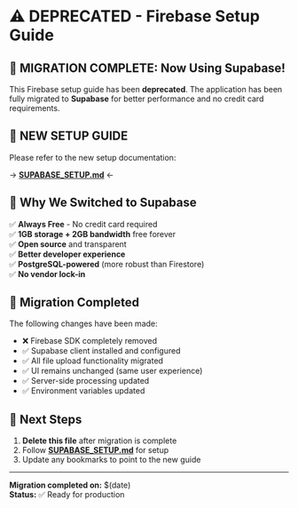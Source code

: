 # ⚠️ DEPRECATED - Firebase Setup Guide

## 🚀 **MIGRATION COMPLETE: Now Using Supabase!**

This Firebase setup guide has been **deprecated**. The application has been fully migrated to **Supabase** for better performance and no credit card requirements.

## 📍 **NEW SETUP GUIDE**

Please refer to the new setup documentation:

→ **[SUPABASE_SETUP.md](./SUPABASE_SETUP.md)** ←

## 🎯 **Why We Switched to Supabase**

✅ **Always Free** - No credit card required  
✅ **1GB storage + 2GB bandwidth** free forever  
✅ **Open source** and transparent  
✅ **Better developer experience**  
✅ **PostgreSQL-powered** (more robust than Firestore)  
✅ **No vendor lock-in**  

## 🔧 **Migration Completed**

The following changes have been made:
- ❌ Firebase SDK completely removed
- ✅ Supabase client installed and configured
- ✅ All file upload functionality migrated
- ✅ UI remains unchanged (same user experience)
- ✅ Server-side processing updated
- ✅ Environment variables updated

## 🚀 **Next Steps**

1. **Delete this file** after migration is complete
2. Follow **[SUPABASE_SETUP.md](./SUPABASE_SETUP.md)** for setup
3. Update any bookmarks to point to the new guide

---

**Migration completed on:** $(date)  
**Status:** ✅ Ready for production 